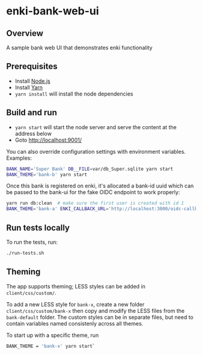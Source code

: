 # enki-bank-web-ui

## Overview

A sample bank web UI that demonstrates enki functionality

## Prerequisites

* Install [Node.js](https://nodejs.org/en/)
* Install [Yarn](https://yarnpkg.com/en/docs/install)
* `yarn install` will install the node dependencies

## Build and run

* `yarn start` will start the node server and serve the content at the address below
* Goto [http://localhost:9001/](http://localhost:9001/)

You can also override configuration settings with environment variables.
Examples:

```sh
BANK_NAME='Super Bank' DB__FILE=var/db_Super.sqlite yarn start
BANK_THEME='bank-b' yarn start
```

Once this bank is registered on enki, it's allocated a bank-id uuid which can
be passed to the bank-ui for the fake OIDC endpoint to work properly:

```sh
yarn run db:clean  # make sure the first user is created with id 1
BANK_THEME='bank-a' ENKI_CALLBACK_URL='http://localhost:3000/oidc-callback?uid=1&bank-id=<ENKI_PROVIDED_UUID>' yarn start
```

## Run tests locally

To run the tests, run:

```bash
./run-tests.sh
```


## Theming

The app supports theming; LESS styles can be added in `client/css/custom/`.

To add a new LESS style for `bank-x`, create a new folder `client/css/custom/bank-x` then copy and modify the LESS files from the `bank-default` folder. The custom styles can be in separate files, but need to contain variables named consistenly across all themes.

To start up with a specific theme, run 
```sh
BANK_THEME = 'bank-x' yarn start`
```
